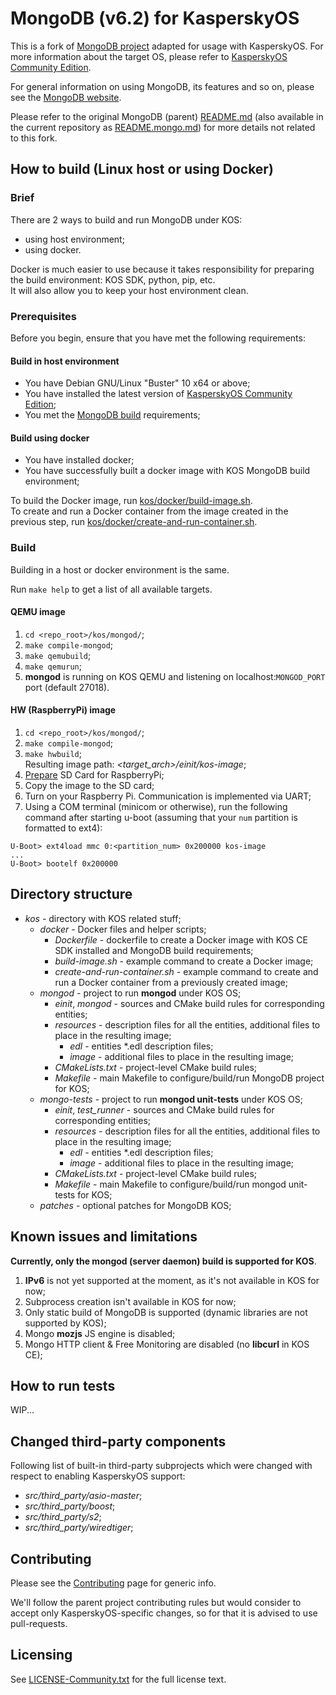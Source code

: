 # MongoDB (v6.2) for KasperskyOS

This is a fork of [MongoDB project][1] adapted for usage with KasperskyOS. For
more information about the target OS, please refer to [KasperskyOS Community
Edition][2].

For general information on using MongoDB, its features and so on, please see
the [MongoDB website][3].

Please refer to the original MongoDB (parent) [README.md][4] (also available in
the current repository as [README.mongo.md](./README.mongo.md)) for more
details not related to this fork.

## How to build (Linux host or using Docker)

### Brief

There are 2 ways to build and run MongoDB under KOS:

- using host environment;
- using docker.

Docker is much easier to use because it takes responsibility for preparing the
build environment: KOS SDK, python, pip, etc.  
It will also allow you to keep your host environment clean.

### Prerequisites

Before you begin, ensure that you have met the following requirements:

#### Build in host environment

- You have Debian GNU/Linux "Buster" 10 x64 or above;
- You have installed the latest version of [KasperskyOS Community Edition][5];
- You met the [MongoDB build](./docs/building.md) requirements;

#### Build using docker

- You have installed docker;
- You have successfully built a docker image with KOS MongoDB build environment;

To build the Docker image, run
[kos/docker/build-image.sh](kos/docker/build-image.sh).  
To create and run a Docker container from the image created in the previous
step, run
[kos/docker/create-and-run-container.sh](kos/docker/create-and-run-container.sh).

### Build

Building in a host or docker environment is the same.

Run `make help` to get a list of all available targets.

#### QEMU image

1. `cd <repo_root>/kos/mongod/`;
2. `make compile-mongod`;
3. `make qemubuild`;
4. `make qemurun`;
5. **mongod** is running on KOS QEMU and listening on localhost:`MONGOD_PORT`
port (default 27018).

#### HW (RaspberryPi) image

1. `cd <repo_root>/kos/mongod/`;
2. `make compile-mongod`;
3. `make hwbuild`;  
   Resulting image path: *<target_arch>/einit/kos-image*;
4. [Prepare][6] SD Card for RaspberryPi;
5. Copy the image to the SD card;
6. Turn on your Raspberry Pi. Communication is implemented via UART;
7. Using a COM terminal (minicom or otherwise), run the following command after
starting u-boot (assuming that your `num` partition is formatted to ext4):

```
U-Boot> ext4load mmc 0:<partition_num> 0x200000 kos-image
...
U-Boot> bootelf 0x200000

```

## Directory structure

- *kos* - directory with KOS related stuff;
  - *docker* - Docker files and helper scripts;
    - *Dockerfile* - dockerfile to create a Docker image with KOS CE SDK
      installed and MongoDB build requirements;
    - *build-image.sh* - example command to create a Docker image;
    - *create-and-run-container.sh* - example command to create and run a
      Docker container from a previously created image;
  - *mongod* - project to run **mongod** under KOS OS;
    - *einit*, *mongod* - sources and CMake build rules for corresponding
      entities;
    - *resources* - description files for all the entities, additional files to
      place in the resulting image;
      - *edl* - entities *.edl description files;
      - *image* - additional files to place in the resulting image;
    - *CMakeLists.txt* - project-level CMake build rules;
    - *Makefile* - main Makefile to configure/build/run MongoDB project for KOS;
  - *mongo-tests* - project to run **mongod unit-tests** under KOS OS;
    - *einit*, *test_runner* - sources and CMake build rules for corresponding
      entities;
    - *resources* - description files for all the entities, additional files to
      place in the resulting image;
      - *edl* - entities *.edl description files;
      - *image* - additional files to place in the resulting image;
    - *CMakeLists.txt* - project-level CMake build rules;
    - *Makefile* - main Makefile to configure/build/run mongod unit-tests for KOS;
  - *patches* - optional patches for MongoDB KOS;

## Known issues and limitations

**Currently, only the mongod (server daemon) build is supported for KOS**.

1. **IPv6** is not yet supported at the moment, as it's not available in KOS for
now;
2. Subprocess creation isn't available in KOS for now;
3. Only static build of MongoDB is supported (dynamic libraries are not
supported by KOS);
4. Mongo **mozjs** JS engine is disabled;
5. Mongo HTTP client & Free Monitoring are disabled (no **libcurl** in KOS CE);

## How to run tests

WIP...

## Changed third-party components

Following list of built-in third-party subprojects which were changed with
respect to enabling KasperskyOS support:

- *src/third_party/asio-master*;
- *src/third_party/boost*;
- *src/third_party/s2*;
- *src/third_party/wiredtiger*;

## Contributing

Please see the [Contributing](./CONTRIBUTING.rst) page for generic info.

We'll follow the parent project contributing rules but would consider to accept
only KasperskyOS-specific changes, so for that it is advised to use
pull-requests.

## Licensing

See [LICENSE-Community.txt](./LICENSE-Community.txt) for the full license text.

[1]: https://github.com/mongodb/mongo
[2]: https://support.kaspersky.com/help/KCE/1.1/en-US/community_edition.htm
[3]: https://www.mongodb.com/
[4]: https://github.com/mongodb/mongo/blob/master/README.md
[5]: https://os.kaspersky.com/development/download/
[6]: https://support.kaspersky.com/help/KCE/1.1/ru-RU/preparing_sd_card_rpi.htm
